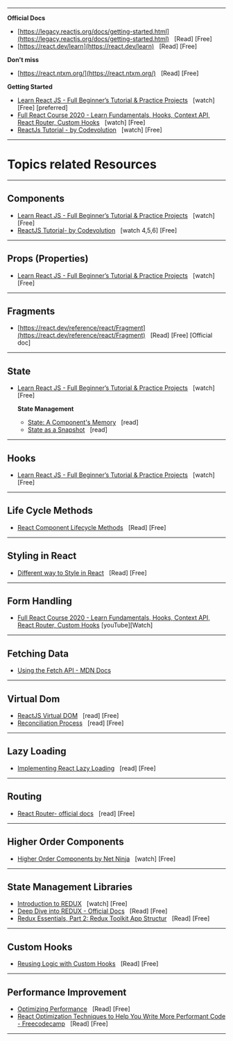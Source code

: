 
****
**Official Docs** 

- [https://legacy.reactjs.org/docs/getting-started.html](https://legacy.reactjs.org/docs/getting-started.html)  &nbsp; [Read] [Free]  
- [https://react.dev/learn](https://react.dev/learn)   &nbsp; [Read] [Free]



**Don\'t miss**

- [https://react.ntxm.org/](https://react.ntxm.org/)  &nbsp; [Read] [Free]




**Getting Started** 

- [Learn React JS - Full Beginner’s Tutorial & Practice Projects](https://www.youtube.com/watch?v=x4rFhThSX04&ab_channel=freeCodeCamp.org) &nbsp;  [watch] [Free] [preferred]
- [Full React Course 2020 - Learn Fundamentals, Hooks, Context API, React Router, Custom Hooks](https://www.youtube.com/watch?v=4UZrsTqkcW4&t=23733s) &nbsp;  [watch] [Free] 
- [ReactJs Tutorial - by Codevolution](https://www.youtube.com/watch?v=QFaFIcGhPoM&list=PLC3y8-rFHvwgg3vaYJgHGnModB54rxOk3) &nbsp;  [watch] [Free] 

**************************






# Topics related Resources

*******
## Components 
- [Learn React JS - Full Beginner’s Tutorial & Practice Projects](https://www.youtube.com/watch?v=x4rFhThSX04&ab_channel=freeCodeCamp.org) &nbsp;  [watch] [Free] 
- [ReactJS Tutorial- by Codevolution](https://www.youtube.com/watch?v=Y2hgEGPzTZY&list=PLC3y8-rFHvwgg3vaYJgHGnModB54rxOk3&index=4) &nbsp;  [watch 4,5,6] [Free] 


*******
## Props  (Properties)
- [Learn React JS - Full Beginner’s Tutorial & Practice Projects](https://www.youtube.com/watch?v=x4rFhThSX04&ab_channel=freeCodeCamp.org)  &nbsp; [watch] [Free]




*******
## Fragments
- [https://react.dev/reference/react/Fragment](https://react.dev/reference/react/Fragment) &nbsp; [Read] [Free] [Official doc]




*******
## State
- [Learn React JS - Full Beginner’s Tutorial & Practice Projects](https://www.youtube.com/watch?v=x4rFhThSX04&ab_channel=freeCodeCamp.org) &nbsp; [watch] [Free]

    **State Management**  
  - [State: A Component\'s Memory](https://react.dev/learn/state-a-components-memory) &nbsp; [read] 
  - [State as a Snapshot](https://react.dev/learn/state-as-a-snapshot) &nbsp; [read] 



***
## Hooks
- [Learn React JS - Full Beginner’s Tutorial & Practice Projects](https://www.youtube.com/watch?v=x4rFhThSX04&ab_channel=freeCodeCamp.org) &nbsp; [watch] [Free]
  




***
## Life Cycle Methods

- [React Component Lifecycle Methods](https://www.freecodecamp.org/news/react-component-lifecycle-methods/)  &nbsp; [Read] [Free]

***
## Styling in React
- [Different way to Style in React](https://www.freecodecamp.org/news/how-to-style-a-react-app/) &nbsp; [Read] [Free]



***
## Form Handling
- [Full React Course 2020 - Learn Fundamentals, Hooks, Context API, React Router, Custom Hooks](https://www.youtube.com/watch?v=4UZrsTqkcW4&t=23733s)  [youTube][Watch]




***
## Fetching Data
- [Using the Fetch API  - MDN Docs](https://developer.mozilla.org/en-US/docs/Web/API/Fetch_API/Using_Fetch)




***
## Virtual Dom
- [ReactJS Virtual DOM](https://www.geeksforgeeks.org/reactjs/reactjs-virtual-dom/) &nbsp; [read] [Free]
- [Reconciliation Process](https://react.ntxm.org/docs/introduction-to-reactjs/reconciliation-process/) &nbsp; [read] [Free]

***
## Lazy Loading
- [Implementing React Lazy Loading](https://www.dhiwise.com/post/implementing-react-lazy-loading-for-better-app-performance)  &nbsp; [read] [Free]




***
## Routing
- [React Router- official docs](https://reactrouter.com/start/declarative/installation) &nbsp; [read] [Free]


***
## Higher Order Components
- [Higher Order Components by Net Ninja](https://www.youtube.com/watch?v=hKvV0euP3mY&ab_channel=NetNinja)  &nbsp;  [watch] [Free]




***
## State Management Libraries
- [Introduction to REDUX](https://youtu.be/HKU24nY8Hsc?si=AKHbKc5e51QYsxar) &nbsp;  [watch] [Free]
- [Deep Dive into REDUX - Official Docs](https://redux.js.org/tutorials/essentials/part-1-overview-concepts) &nbsp;  [Read] [Free]
- [Redux Essentials, Part 2: Redux Toolkit App Structur](https://redux.js.org/tutorials/essentials/part-2-app-structure) &nbsp;  [Read] [Free]

***
## Custom Hooks
- [Reusing Logic with Custom Hooks](https://react.dev/learn/reusing-logic-with-custom-hooks) &nbsp;  [Read] [Free]




***
## Performance Improvement
- [Optimizing Performance](https://legacy.reactjs.org/docs/optimizing-performance.html) &nbsp;  [Read] [Free]
- [React Optimization Techniques to Help You Write More Performant Code - Freecodecamp](https://www.freecodecamp.org/news/react-performance-optimization-techniques/) &nbsp;  [Read] [Free]

***



